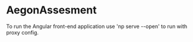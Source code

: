 # AegonAssesment

To run the Angular front-end application use 'np serve --open' to run with proxy config. 
